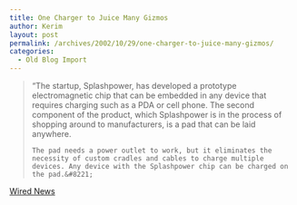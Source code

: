 ```yaml
---
title: One Charger to Juice Many Gizmos
author: Kerim
layout: post
permalink: /archives/2002/10/29/one-charger-to-juice-many-gizmos/
categories:
  - Old Blog Import
---
```


>   &#8220;The startup, Splashpower, has developed a prototype electromagnetic chip that can be embedded in any device that requires charging such as a PDA or cell phone. The second component of the product, which Splashpower is in the process of shopping around to manufacturers, is a pad that can be laid anywhere. 
>   
>   
>     The pad needs a power outlet to work, but it eliminates the necessity of custom cradles and cables to charge multiple devices. Any device with the Splashpower chip can be charged on the pad.&#8221;
>   


<a href="http://www.wired.com/news/business/0,1367,56048,00.html" onclick="_gaq.push(['_trackEvent', 'outbound-article', 'http://www.wired.com/news/business/0,1367,56048,00.html', 'Wired News']);" >Wired News</a>

